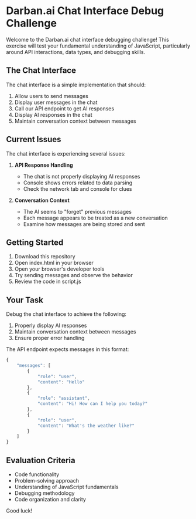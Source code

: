 # Darban.ai Chat Interface Debug Challenge

Welcome to the Darban.ai chat interface debugging challenge! This exercise will test your fundamental understanding of JavaScript, particularly around API interactions, data types, and debugging skills.

## The Chat Interface

The chat interface is a simple implementation that should:
1. Allow users to send messages
2. Display user messages in the chat
3. Call our API endpoint to get AI responses
4. Display AI responses in the chat
5. Maintain conversation context between messages

## Current Issues

The chat interface is experiencing several issues:

1. **API Response Handling**
   - The chat is not properly displaying AI responses
   - Console shows errors related to data parsing
   - Check the network tab and console for clues

2. **Conversation Context**
   - The AI seems to "forget" previous messages
   - Each message appears to be treated as a new conversation
   - Examine how messages are being stored and sent

## Getting Started

1. Download this repository
2. Open index.html in your browser
3. Open your browser's developer tools
4. Try sending messages and observe the behavior
5. Review the code in script.js

## Your Task

Debug the chat interface to achieve the following:
1. Properly display AI responses
2. Maintain conversation context between messages
3. Ensure proper error handling

The API endpoint expects messages in this format:
```javascript
{
    "messages": [
        {
            "role": "user",
            "content": "Hello"
        },
        {
            "role": "assistant",
            "content": "Hi! How can I help you today?"
        },
        {
            "role": "user",
            "content": "What's the weather like?"
        }
    ]
}
```

## Evaluation Criteria
- Code functionality
- Problem-solving approach
- Understanding of JavaScript fundamentals
- Debugging methodology
- Code organization and clarity

Good luck!
